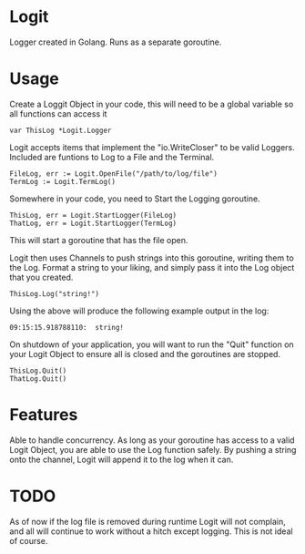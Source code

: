 # Logit

Logger created in Golang.  Runs as a separate goroutine.

# Usage
Create a Loggit Object in your code, this will need to be a global variable so all functions can access it

	var ThisLog *Logit.Logger

Logit accepts items that implement the "io.WriteCloser" to be valid Loggers.  Included are funtions to Log to a File and the Terminal.

	FileLog, err := Logit.OpenFile("/path/to/log/file")
	TermLog := Logit.TermLog()


Somewhere in your code, you need to Start the Logging goroutine.

	ThisLog, err = Logit.StartLogger(FileLog)
	ThatLog, err = Logit.StartLogger(TermLog)

This will start a goroutine that has the file open.

Logit then uses Channels to push strings into this goroutine, writing them to the Log.
Format a string to your liking, and simply pass it into the Log object that you created.

	ThisLog.Log("string!")

Using the above will produce the following example output in the log:

	09:15:15.918788110:  string!

On shutdown of your application, you will want to run the "Quit" function on your Logit Object to ensure all is closed and the goroutines are stopped.

	ThisLog.Quit()
	ThatLog.Quit()

# Features
Able to handle concurrency.  As long as your goroutine has access to a valid Logit Object, you are able to use the Log function safely.
By pushing a string onto the channel, Logit will append it to the log when it can.

# TODO
As of now if the log file is removed during runtime Logit will not complain, and all will continue to work without a hitch except logging.  This is not ideal of course.
